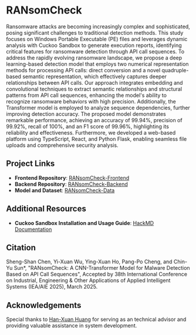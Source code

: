 # RANsomCheck

Ransomware attacks are becoming increasingly complex and sophisticated, posing significant challenges to traditional detection methods. This study focuses on Windows Portable Executable (PE) files and leverages dynamic analysis with Cuckoo Sandbox to generate execution reports, identifying critical features for ransomware detection through API call sequences. To address the rapidly evolving ransomware landscape, we propose a deep learning-based detection model that employs two numerical representation methods for processing API calls: direct conversion and a novel quadruple-based semantic representation, which effectively captures deeper relationships between API calls. Our approach integrates embedding and convolutional techniques to extract semantic relationships and structural patterns from API call sequences, enhancing the model's ability to recognize ransomware behaviors with high precision. Additionally, the Transformer model is employed to analyze sequence dependencies, further improving detection accuracy. The proposed model demonstrates remarkable performance, achieving an accuracy of 99.94%, precision of 99.92%, recall of 100%, and an F1 score of 99.96%, highlighting its reliability and effectiveness. Furthermore, we developed a web-based platform using TypeScript, React, and Python Flask, enabling seamless file uploads and comprehensive security analysis.

## Project Links

- **Frontend Repository**: [RANsomCheck-Frontend](https://github.com/Kiri487/RANsomCheck-Frontend)
- **Backend Repository**: [RANsomCheck-Backend](https://github.com/Shuan0402/RANsomCheck-Backend)
- **Model and Dataset**: [RANsomCheck-Data](https://github.com/Kiri487/RANsomCheck-Data)

## Additional Resources

- **Cuckoo Sandbox Installation and Usage Guide**: [HackMD Documentation](https://hackmd.io/@jdcoj/BJLoyoQ7C)

## Citation


Sheng-Shan Chen, Yi-Xuan Wu, Ying-Xuan Ho, Pang-Po Cheng, and Chin-Yu Sun*, "RANsomCheck: A CNN-Transformer Model for Malware Detection Based on API Call Sequences", Accepted by 38th International Conference on Industrial, Engineering & Other Applications of Applied Intelligent Systems (IEA/AIE 2025), March 2025.


## Acknowledgements

Special thanks to [Han-Xuan Huang](https://github.com/ntut-xuan) for serving as an technical advisor and providing valuable assistance in system development.